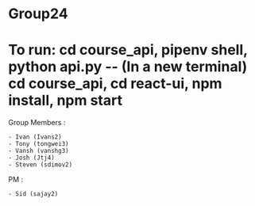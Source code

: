 # Group24
# To run: cd course_api, pipenv shell, python api.py -- (In a new terminal) cd course_api, cd react-ui, npm install, npm start

Group Members :

    - Ivan (Ivans2)
    - Tony (tongwei3)
    - Vansh (vanshg3)
    - Josh (Jtj4)
    - Steven (sdimov2)

PM :

    - Sid (sajay2)